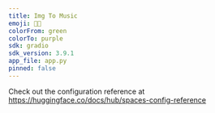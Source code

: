 ```yaml
---
title: Img To Music
emoji: 🌅🎶
colorFrom: green
colorTo: purple
sdk: gradio
sdk_version: 3.9.1
app_file: app.py
pinned: false
---
```


Check out the configuration reference at https://huggingface.co/docs/hub/spaces-config-reference
